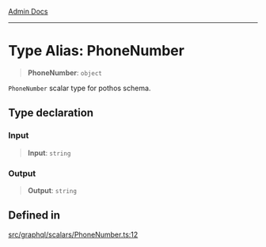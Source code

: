 [Admin Docs](/)

***

# Type Alias: PhoneNumber

> **PhoneNumber**: `object`

`PhoneNumber` scalar type for pothos schema.

## Type declaration

### Input

> **Input**: `string`

### Output

> **Output**: `string`

## Defined in

[src/graphql/scalars/PhoneNumber.ts:12](https://github.com/NishantSinghhhhh/talawa-api/blob/05ae6a4794762096d917a90a3af0db22b7c47392/src/graphql/scalars/PhoneNumber.ts#L12)
